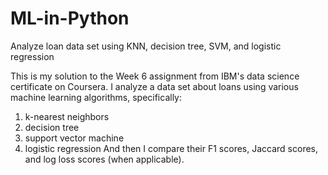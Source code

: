 # ML-in-Python
Analyze loan data set using KNN, decision tree, SVM, and logistic regression

This is my solution to the Week 6 assignment from IBM's data science certificate on Coursera. 
I analyze a data set about loans using various machine learning algorithms, specifically:
1. k-nearest neighbors
2. decision tree
3. support vector machine
4. logistic regression
And then I compare their F1 scores, Jaccard scores, and log loss scores (when applicable).
